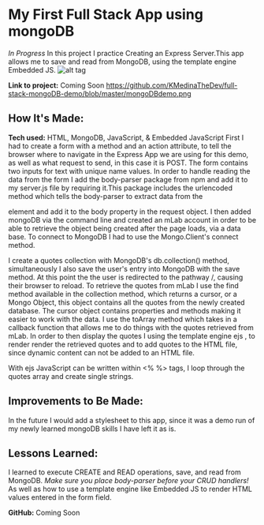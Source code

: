 # My First Full Stack App using mongoDB
*In Progress*
In this project I practice Creating an Express Server.This app allows me to save and read from MongoDB, using the template engine Embedded JS.
![alt tag]("https://github.com/KMedinaTheDev/full-stack-mongoDB-demo/blob/master/mongoDBdemo.png")

**Link to project:** Coming Soon
https://github.com/KMedinaTheDev/full-stack-mongoDB-demo/blob/master/mongoDBdemo.png
## How It's Made:

**Tech used:** HTML, MongoDB, JavaScript, & Embedded JavaScript
First I had to create a form with a method and an action attribute, to tell the browser where to navigate in the Express App we are using for this demo, as well as what request to send, in this case it is POST. The form contains two inputs for text with unique name values.
In order to handle reading the data from the form I add the body-parser package from npm and add it to my server.js file by requiring it.This package includes the urlencoded method which tells the body-parser to extract data from the <form> element and add it to the body property in the request object.
I then added mongoDB via the command line and created an mLab account in order to be able to retrieve the object being created after the page loads, via a data base. To connect to MongoDB I had to use the Mongo.Client's connect method.

I create a quotes collection with MongoDB's db.collection() method, simultaneously I also save the user's entry into MongoDB with the save method. At this point the the user is redirected to the pathway /, causing their browser to reload. To retrieve the quotes from mLab I use the find method available in the collection method, which returns a cursor, or a Mongo Object, this object contains all the quotes from the newly created database. The cursor object contains properties and methods making it easier to work with the data. I use the toArray method which takes in a callback function that allows me to do things with the quotes retrieved from mLab.
 In order to then display the quotes I using the template engine ejs , to render render the retrieved quotes and to add quotes to the HTML file, since dynamic content can not be added to an HTML file.

 With ejs JavaScript can be written within <% %> tags, I loop through the quotes array and create single strings.  

## Improvements to Be Made:

In the future I would add a stylesheet to this app, since it was a demo run of my newly learned mongoDB skills I have left it as is.

## Lessons Learned:

I learned to execute CREATE and READ operations, save, and read from MongoDB.
*Make sure you place body-parser before your CRUD handlers!*
As well as how to use a template engine like Embedded JS to render HTML values entered in the form field.


**GitHub:** Coming Soon
